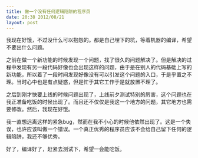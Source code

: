 ```yaml
---
title: 做一个没有任何逻辑陷阱的程序员
date: 20:38 2012/08/21
layout: post
---
```

我现在好饿，不过没什么可以抱怨的。都是自己埋下的坑，等着机器的编译，希望不要出什么问题。


之前在做一个新功能的时候发现一个问题，找了很久的问题解决了。但是解决的过程中发现有另一段代码好像也会出现这样的问题，由于是在别人的代码基础上写的新功能，所以着了一段时间发现好像没有可以引发这个问题的入口，于是乎置之不理。当时心中也是有点疑惑，但是忙于其它工作于是就放置不理了。


之后到刚才快要上线的时候问题出现了，上线前夕测试特别的厉害，这个问题也在我正准备吃饭的时候出现了。而且还不仅仅是我这一个地方的问题，其它地方也需要修改。然后，我现在好饿。


我一直想远离这样的紧急bug，然而在我不小心的时候他依然出现了。这是一个失误，也许应该叫做一个错误。一个真正优秀的程序员应该不会给自己留下任何的逻辑陷阱，我还不够优秀。


好了，编译好了，赶紧去测试下，希望一会能吃饭。
